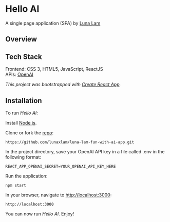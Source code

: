 # **Hello AI**
A single page application (SPA) by [Luna Lam](https://github.com/lunaxlam)

## **Overview**

## **Tech Stack**
Frontend: CSS 3, HTML5, JavaScript, ReactJS <br />
APIs: [OpenAI](https://openai.com/api/)

*This project was bootstrapped with [Create React App](https://github.com/facebook/create-react-app).*

## **Installation**
To run *Hello AI*:

Install [Node.js](https://nodejs.org/en/). 

Clone or fork the [repo](https://github.com/lunaxlam/luna-lam-fun-with-ai-app.git):
```
https://github.com/lunaxlam/luna-lam-fun-with-ai-app.git
```

In the project directory, save your OpenAI API key in a file called .env in the following format:
```
REACT_APP_OPENAI_SECRET=YOUR_OPENAI_API_KEY_HERE
```

Run the application:
```
npm start
```

In your browser, navigate to [http://localhost:3000](http://localhost:3000):
```
http://localhost:3000
```
You can now run *Hello AI*. Enjoy!
